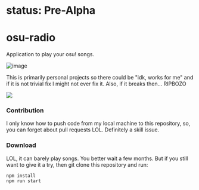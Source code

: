 # status: Pre-Alpha

# osu-radio

Application to play your osu! songs.

![image](https://github.com/user-attachments/assets/0cdfd7a0-3e08-4c5b-bb11-423c74176c74)

This is primarily personal projects so there could be "idk, works for me" and if it is not trivial fix I might not ever fix it. Also, if it breaks then... RIPBOZO

![](https://cdn.7tv.app/emote/60dbea82e3e5887a4a95e1db/4x.webp)

### Contribution

I only know how to push code from my local machine to this repository, so, you can forget about pull requests LOL. Definitely a skill issue.

### Download

LOL, it can barely play songs. You better wait a few months. But if you still want to give it a try, then git clone this repository and run:

```
npm install
npm run start
```
